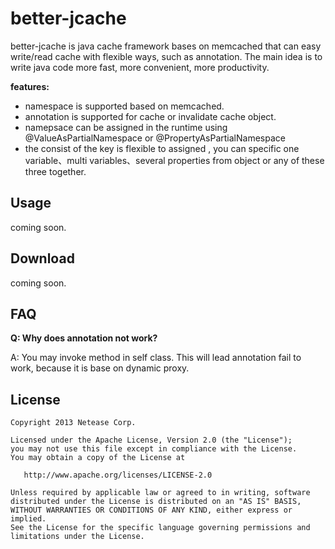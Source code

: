 # better-jcache

better-jcache is java cache framework bases on memcached that can easy write/read cache with flexible ways, such as annotation. The main idea is to write java code more fast, more convenient, more productivity.

**features:**
* namespace is supported based on memcached.
* annotation is supported for cache or invalidate cache object.
* namepsace can be assigned in the runtime using @ValueAsPartialNamespace or @PropertyAsPartialNamespace
* the consist of the key is flexible to assigned , you can specific one variable、multi variables、several properties from object or any of these three together.


Usage
---

coming soon.


Download
---

coming soon.



FAQ
---

**Q: Why does annotation  not work?**

A: You may invoke method in self class. This will lead annotation fail to work, because it is base on dynamic proxy.



License
---

```
Copyright 2013 Netease Corp.

Licensed under the Apache License, Version 2.0 (the "License");
you may not use this file except in compliance with the License.
You may obtain a copy of the License at

   http://www.apache.org/licenses/LICENSE-2.0

Unless required by applicable law or agreed to in writing, software
distributed under the License is distributed on an "AS IS" BASIS,
WITHOUT WARRANTIES OR CONDITIONS OF ANY KIND, either express or implied.
See the License for the specific language governing permissions and
limitations under the License.
```
